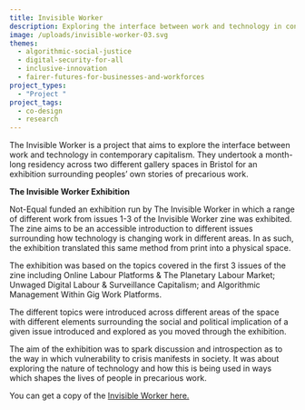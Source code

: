 ```yaml
---
title: Invisible Worker
description: Exploring the interface between work and technology in contemporary capitalism
image: /uploads/invisible-worker-03.svg
themes:
  - algorithmic-social-justice
  - digital-security-for-all
  - inclusive-innovation
  - fairer-futures-for-businesses-and-workforces
project_types:
  - "Project "
project_tags:
  - co-design
  - research
---
```

The Invisible Worker is a project that aims to explore the interface between work and technology in contemporary capitalism. They undertook a month-long residency across two different gallery spaces in Bristol for an exhibition surrounding peoples’ own stories of precarious work.

**The Invisible Worker Exhibition**

Not-Equal funded an exhibition run by The Invisible Worker in which a range of different work from issues 1-3 of the Invisible Worker zine was exhibited. The zine aims to be an accessible introduction to different issues surrounding how technology is changing work in different areas. In as such, the exhibition translated this same method from print into a physical space.

The exhibition was based on the topics covered in the first 3 issues of the zine including Online Labour Platforms & The Planetary Labour Market; Unwaged Digital Labour & Surveillance Capitalism; and Algorithmic Management Within Gig Work Platforms.

The different topics were introduced across different areas of the space with different elements surrounding the social and political implication of a given issue introduced and explored as you moved through the exhibition.

The aim of the exhibition was to spark discussion and introspection as to the way in which vulnerability to crisis manifests in society. It was about exploring the nature of technology and how this is being used in ways which shapes the lives of people in precarious work. 

You can get a copy of the [Invisible Worker here.](https://theinvisibleworker.bigcartel.com/)